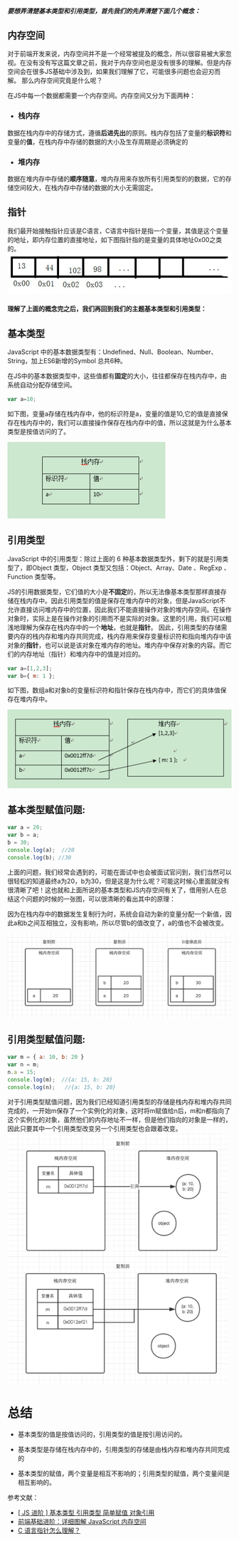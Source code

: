 ##### 要想弄清楚基本类型和引用类型，首先我们的先弄清楚下面几个概念：
## 内存空间
对于前端开发来说，内存空间并不是一个经常被提及的概念，所以很容易被大家忽视。在没有没有写这篇文章之前，我对于内存空间也是没有很多的理解。但是内存空间会在很多JS基础中涉及到，如果我们理解了它，可能很多问题也会迎刃而解。
那么内存空间究竟是什么呢？

在JS中每一个数据都需要一个内存空间。内存空间又分为下面两种：

* ### 栈内存

数据在栈内存中的存储方式，遵循**后进先出**的原则。栈内存包括了变量的**标识符**和变量的**值**，在栈内存中存储的数据的大小及生存周期是必须确定的

* ### 堆内存
数据在堆内存中存储的**顺序随意**，堆内存用来存放所有引用类型的的数据，它的存储空间较大，在栈内存中存储的数据的大小无需固定。

## 指针
我们最开始接触指针应该是C语言，C语言中指针是指一个变量，其值是这个变量的地址，即内存位置的直接地址，如下图指针指的是变量的具体地址0x00之类的。
![image](https://github.com/zhangxinmei/summary/raw/master/img/6.jpg)

#### 理解了上面的概念完之后，我们再回到我们的主题基本类型和引用类型：

## 基本类型
JavaScript 中的基本数据类型有：Undefined、Null、Boolean、Number、String，加上ES6新增的Symbol 总共6种。

在JS中的基本数据类型中，这些值都有**固定**的大小，往往都保存在栈内存中，由系统自动分配存储空间。

```js
var a=10;
```
如下图，变量a存储在栈内存中，他的标识符是a，变量的值是10,它的值是直接保存在栈内存中的，我们可以直接操作保存在栈内存中的值，所以这就是为什么基本类型是按值访问的了。

![image](https://github.com/zhangxinmei/summary/raw/master/img/p5.png)

## 引用类型

JavaScript 中的引用类型：除过上面的 6 种基本数据类型外，剩下的就是引用类型了，即Object 类型，Object 类型又包括：Object、Array、Date 、RegExp 、Function 类型等。

JS的引用数据类型，它们值的大小是**不固定**的，所以无法像基本类型那样直接存储在栈内存中。因此引用类型的值是保存在堆内存中的对象，但是JavaScript不允许直接访问堆内存中的位置，因此我们不能直接操作对象的堆内存空间。在操作对象时，实际上是在操作对象的引用而不是实际的对象。这里的引用，我们可以粗浅地理解为保存在栈内存中的一个**地址**，也就是**指针**。
因此，引用类型的存储需要内存的栈内存和堆内存共同完成，栈内存用来保存变量标识符和指向堆内存中该对象的**指针**，也可以说是该对象在堆内存的地址。堆内存中保存对象的内容。而它们的内存地址（指针）和堆内存中的值是对应的。

```js
var a=[1,2,3];
var b={ m: 1 }; 
```
如下图，数组a和对象b的变量标识符和指针保存在栈内存中，而它们的具体值保存在堆内存中。

![image](https://github.com/zhangxinmei/summary/raw/master/img/p7.png)

## 基本类型赋值问题:

```js
var a = 20;
var b = a;
b = 30;
console.log(a);  //20
console.log(b); //30
```
上面的问题，我们经常会遇到的，可能在面试中也会被面试官问到，我们当然可以很轻松的知道最终a为20，b为30，但是这是为什么呢？可能这时候心里面就没有很清晰了吧！这也就和上面所说的基本类型和JS内存空间有关了，借用别人在总结这个问题的时候的一张图，可以很清晰的看出其中的原理：

因为在栈内存中的数据发生复制行为时，系统会自动为新的变量分配一个新值，因此a和b之间互相独立，没有影响，所以尽管b的值改变了，a的值也不会被改变。

![image](https://github.com/zhangxinmei/summary/raw/master/img/p3.png)

## 引用类型赋值问题:
```js
var m = { a: 10, b: 20 }
var n = m;
n.a = 15;
console.log(m);  //{a: 15, b: 20}
console.log(n);   //{a: 15, b: 20}
```
对于引用类型赋值问题，因为我们已经知道引用类型的存储是栈内存和堆内存共同完成的，一开始m保存了一个实例化的对象，这时将m赋值给n后，m和n都指向了这个实例化的对象，虽然他们的内存地址不一样，但是他们指向的对象是一样的，因此只要其中一个引用类型改变另一个引用类型也会跟着改变。
![image](https://github.com/zhangxinmei/summary/raw/master/img/p4.png)

# 总结
* 基本类型的值是按值访问的，引用类型的值是按引用访问的。

* 基本类型是存储在栈内存中的，引用类型的存储是由栈内存和堆内存共同完成的

* 基本类型的赋值，两个变量是相互不影响的；引用类型的赋值，两个变量间是相互影响的。

参考文献：
* [[ JS 进阶 ] 基本类型 引用类型 简单赋值 对象引用](https://segmentfault.com/a/1190000002789651)
* [前端基础进阶：详细图解 JavaScript 内存空间](https://juejin.im/entry/589c29a9b123db16a3c18adf)
* [C 语言指针怎么理解？](https://www.zhihu.com/question/24466000)
